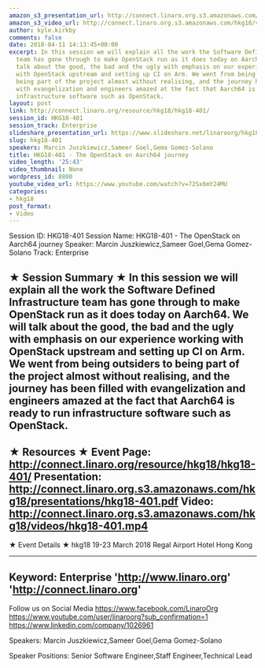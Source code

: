 ```yaml
---
amazon_s3_presentation_url: http://connect.linaro.org.s3.amazonaws.com/hkg18/presentations/hkg18-401.pdf
amazon_s3_video_url: http://connect.linaro.org.s3.amazonaws.com/hkg18/videos/hkg18-401.mp4
author: kyle.kirkby
comments: false
date: 2018-04-11 14:13:45+00:00
excerpt: In this session we will explain all the work the Software Defined Infrastructure
  team has gone through to make OpenStack run as it does today on Aarch64. We will
  talk about the good, the bad and the ugly with emphasis on our experience working
  with OpenStack upstream and setting up CI on Arm. We went from being outsiders to
  being part of the project almost without realising, and the journey has been filled
  with evangelization and engineers amazed at the fact that Aarch64 is ready to run
  infrastructure software such as OpenStack.
layout: post
link: http://connect.linaro.org/resource/hkg18/hkg18-401/
session_id: HKG18-401
session_track: Enterprise
slideshare_presentation_url: https://www.slideshare.net/linaroorg/hkg18-401-open-stack-on-aarch64-journey
slug: hkg18-401
speakers: Marcin Juszkiewicz,Sameer Goel,Gema Gomez-Solano
title: HKG18-401 - The OpenStack on Aarch64 journey
video_length: '25:43'
video_thumbnail: None
wordpress_id: 8800
youtube_video_url: https://www.youtube.com/watch?v=72Sx6mY24MU
categories:
- hkg18
post_format:
- Video
---
```


Session ID: HKG18-401
Session Name: HKG18-401 - The OpenStack on Aarch64 journey
Speaker: Marcin Juszkiewicz,Sameer Goel,Gema Gomez-Solano
Track: Enterprise


★ Session Summary ★
In this session we will explain all the work the Software Defined Infrastructure team has gone through to make OpenStack run as it does today on Aarch64. We will talk about the good, the bad and the ugly with emphasis on our experience working with OpenStack upstream and setting up CI on Arm. We went from being outsiders to being part of the project almost without realising, and the journey has been filled with evangelization and engineers amazed at the fact that Aarch64 is ready to run infrastructure software such as OpenStack.
---------------------------------------------------
★ Resources ★
Event Page: http://connect.linaro.org/resource/hkg18/hkg18-401/
Presentation: http://connect.linaro.org.s3.amazonaws.com/hkg18/presentations/hkg18-401.pdf
Video: http://connect.linaro.org.s3.amazonaws.com/hkg18/videos/hkg18-401.mp4
 ---------------------------------------------------
★ Event Details ★
hkg18
19-23 March 2018 
Regal Airport Hotel Hong Kong

---------------------------------------------------
Keyword: Enterprise
'http://www.linaro.org'
'http://connect.linaro.org'
---------------------------------------------------
Follow us on Social Media
https://www.facebook.com/LinaroOrg
https://www.youtube.com/user/linaroorg?sub_confirmation=1
https://www.linkedin.com/company/1026961

Speakers: Marcin Juszkiewicz,Sameer Goel,Gema Gomez-Solano

Speaker Positions: Senior Software Engineer,Staff Engineer,Technical Lead



